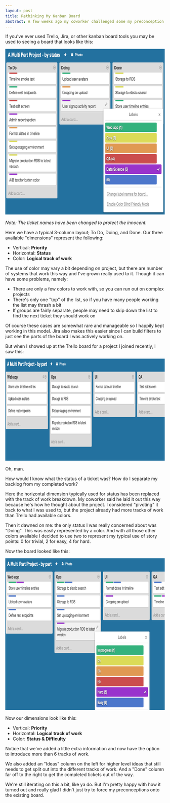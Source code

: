 ```yaml
---
layout: post
title: Rethinking My Kanban Board
abstract: A few weeks ago my coworker challenged some my preconception about 3-column kanban boards. I recoiled at first, but the result is looking much better for everyone involved.
---
```


If you've ever used Trello, Jira, or other kanban board tools you may be used to seeing a board that looks like this:

<img src="/images/kanban3column.png" width="799" height="523" alt="A 3 column kanban board" class="img-thumbnail" />

*Note: The ticket names have been changed to protect the innocent.*

Here we have a typical 3-column layout; To Do, Doing, and Done. Our three available "dimensions" represent the following:

- Vertical: **Priority**
- Horizontal: **Status**
- Color: **Logical track of work**

The use of color may vary a bit depending on project, but there are number of systems that work this way and I've grown really used to it. Though it can have some problems, namely:

- There are only a few colors to work with, so you can run out on complex projects
- There's only one "top" of the list, so if you have many people working the list may thrash a bit
- If groups are fairly separate, people may need to skip down the list to find the next ticket they should work on

Of course these cases are somewhat rare and manageable so I happily kept working in this model. Jira also makes this easier since I can build filters to just see the parts of the board I was actively working on.

But when I showed up at the Trello board for a project I joined recently, I saw this:

<img src="/images/kanbanmulticolumn.png" width="969" height="322" alt="A multi-column kanban board" class="img-thumbnail" />

Oh, man.

How would I know what the status of a ticket was? How do I separate my backlog from my completed work?

Here the horizontal dimension typically used for status has been replaced with the track of work breakdown. My coworker said he laid it out this way because he's how he thought about the project. I considered "pivoting" it back to what I was used to, but the project already had more tracks of work than Trello had available colors.

Then it dawned on me: the only status I was really concerned about was "Doing". This was easily represented by a color. And with all those other colors available I decided to use two to represent my typical use of story points: 0 for trivial, 2 for easy, 4 for hard.

Now the board looked like this:

<img src="/images/kanbanmulticolumncolored.png" width="873" height="479" alt="A multi-column kanban board with colors" class="img-thumbnail" />

Now our dimensions look like this:

- Vertical: **Priority**
- Horizontal: **Logical track of work**
- Color: **Status & Difficulty**

Notice that we've added a little extra information and now have the option to introduce more than 6 tracks of work.

We also added an "Ideas" column on the left for higher level ideas that still needs to get split out into the different tracks of work. And a "Done" column far off to the right to get the completed tickets out of the way.

We're still iterating on this a bit, like ya do. But I'm pretty happy with how it turned out and really glad I didn't just try to force my preconceptions onto the existing board.
